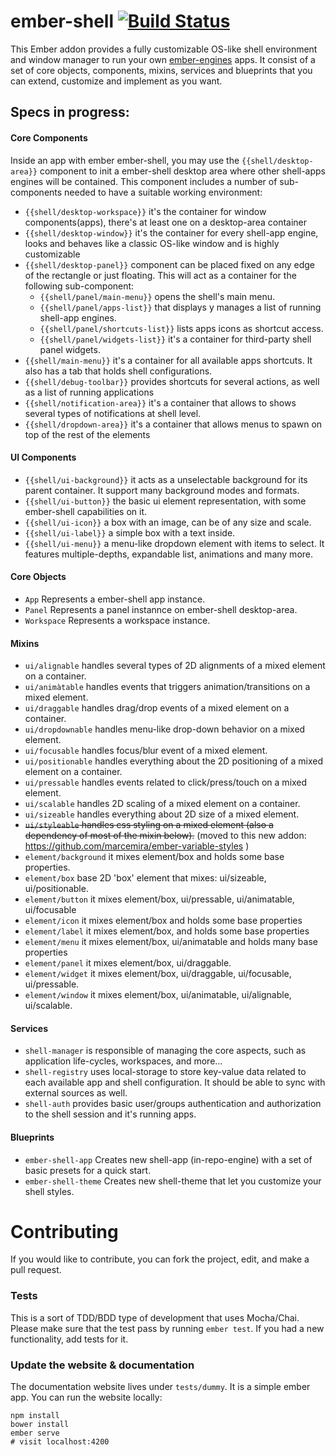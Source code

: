 # ember-shell [![Build Status](https://travis-ci.org/marcemira/ember-shell.svg?branch=master)](https://travis-ci.org/marcemira/ember-shell)

This Ember addon provides a fully customizable OS-like shell environment and window manager to run your own [ember-engines](https://github.com/dgeb/ember-engines) apps.
It consist of a set of core objects, components, mixins, services and blueprints that you can extend, customize and implement as you want.

## Specs in progress:

#### Core Components

Inside an app with ember ember-shell, you may use the `{{shell/desktop-area}}` component to init a ember-shell desktop area where other shell-apps engines will be contained.
This component includes a number of sub-components needed to have a suitable working environment:

  - `{{shell/desktop-workspace}}` it's the container for window components(apps), there's at least one on a desktop-area container
  - `{{shell/desktop-window}}` it's the container for every shell-app engine, looks and behaves like a classic OS-like window and is highly customizable
  - `{{shell/desktop-panel}}` component can be placed fixed on any edge of the rectangle or just floating. This will act as a container for the following sub-component:
      - `{{shell/panel/main-menu}}` opens the shell's main menu.
      - `{{shell/panel/apps-list}}` that displays y manages a list of running shell-app engines.
      - `{{shell/panel/shortcuts-list}}` lists apps icons as shortcut access.
      - `{{shell/panel/widgets-list}}` it's a container for third-party shell panel widgets.
  - `{{shell/main-menu}}` it's a container for all available apps shortcuts. It also has a tab that holds shell configurations.
  - `{{shell/debug-toolbar}}` provides shortcuts for several actions, as well as a list of running applications
  - `{{shell/notification-area}}` it's a container that allows to shows several types of notifications at shell level.
  - `{{shell/dropdown-area}}` it's a container that allows menus to spawn on top of the rest of the elements

#### UI Components

  - `{{shell/ui-background}}` it acts as a unselectable background for its parent container. It support many background modes and formats.
  - `{{shell/ui-button}}` the basic ui element representation, with some ember-shell capabilities on it.
  - `{{shell/ui-icon}}` a box with an image, can be of any size and scale.
  - `{{shell/ui-label}}` a simple box with a text inside.
  - `{{shell/ui-menu}}` a menu-like dropdown element with items to select. It features multiple-depths, expandable list, animations and many more.

#### Core Objects

  - `App` Represents a ember-shell app instance.
  - `Panel` Represents a panel instannce on ember-shell desktop-area.
  - `Workspace` Represents a workspace instance.

#### Mixins

  - `ui/alignable` handles several types of 2D alignments of a mixed element on a container.
  - `ui/animàtable` handles events that triggers animation/transitions on a mixed element.
  - `ui/draggable` handles drag/drop events of a mixed element on a container.
  - `ui/dropdownable` handles menu-like drop-down behavior on a mixed element.
  - `ui/focusable` handles focus/blur event of a mixed element.
  - `ui/positionable` handles everything about the 2D positioning of a mixed element on a container.
  - `ui/pressable` handles events related to click/press/touch on a mixed element.
  - `ui/scalable` handles 2D scaling of a mixed element on a container.
  - `ui/sizeable` handles everything about 2D size of a mixed element.
  - ~~`ui/styleable` handles css styling on a mixed element (also a dependency of most of the mixin below).~~ (moved to this new addon: https://github.com/marcemira/ember-variable-styles )
  - `element/background` it mixes element/box and holds some base properties.
  - `element/box` base 2D 'box' element that mixes: ui/sizeable, ui/positionable.
  - `element/button` it mixes element/box, ui/pressable, ui/animatable, ui/focusable
  - `element/icon` it mixes element/box and holds some base properties
  - `element/label` it mixes element/box, and holds some base properties
  - `element/menu` it mixes element/box, ui/animatable and holds many base properties
  - `element/panel` it mixes element/box, ui/draggable.
  - `element/widget` it mixes element/box, ui/draggable, ui/focusable, ui/pressable.
  - `element/window` it mixes element/box, ui/animatable, ui/alignable, ui/scalable.

#### Services

  - `shell-manager` is responsible of managing the core aspects, such as application life-cycles, workspaces, and more...
  - `shell-registry` uses local-storage to store key-value data related to each available app and shell configuration. It should be able to sync with external sources as well.
  - `shell-auth` provides basic user/groups authentication and authorization to the shell session and it's running apps.

#### Blueprints

  - `ember-shell-app` Creates new shell-app (in-repo-engine) with a set of basic presets for a quick start.
  - `ember-shell-theme` Creates new shell-theme that let you customize your shell styles.

# Contributing

If you would like to contribute, you can fork the project, edit, and make a pull request.

### Tests

This is a sort of TDD/BDD type of development that uses Mocha/Chai. 
Please make sure that the test pass by running `ember test`. If you had a new functionality, add tests for it.

### Update the website & documentation

The documentation website lives under `tests/dummy`. It is a simple ember app. You can run the website locally:

```
npm install
bower install
ember serve
# visit localhost:4200
```
